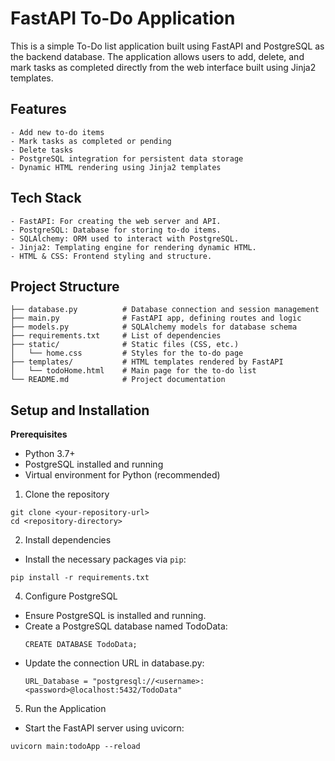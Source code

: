 # FastAPI To-Do Application

This is a simple To-Do list application built using FastAPI and PostgreSQL as the backend database. The application allows users to add, delete, and mark tasks as completed directly from the web interface built using Jinja2 templates.

## Features

    - Add new to-do items
    - Mark tasks as completed or pending
    - Delete tasks
    - PostgreSQL integration for persistent data storage
    - Dynamic HTML rendering using Jinja2 templates

## Tech Stack

    - FastAPI: For creating the web server and API.
    - PostgreSQL: Database for storing to-do items.
    - SQLAlchemy: ORM used to interact with PostgreSQL.
    - Jinja2: Templating engine for rendering dynamic HTML.
    - HTML & CSS: Frontend styling and structure.

## Project Structure

```
├── database.py          # Database connection and session management
├── main.py              # FastAPI app, defining routes and logic
├── models.py            # SQLAlchemy models for database schema
├── requirements.txt     # List of dependencies
├── static/              # Static files (CSS, etc.)
│   └── home.css         # Styles for the to-do page
├── templates/           # HTML templates rendered by FastAPI
│   └── todoHome.html    # Main page for the to-do list
└── README.md            # Project documentation
```


## Setup and Installation

 **Prerequisites**
- Python 3.7+
- PostgreSQL installed and running
- Virtual environment for Python (recommended)

1. Clone the repository
```
git clone <your-repository-url>
cd <repository-directory>
```
2. Install dependencies
- Install the necessary packages via `pip`:
```
pip install -r requirements.txt
```
4. Configure PostgreSQL
- Ensure PostgreSQL is installed and running.
- Create a PostgreSQL database named TodoData:
  ```
  CREATE DATABASE TodoData;
  ```
- Update the connection URL in database.py:
  ```
  URL_Database = "postgresql://<username>:<password>@localhost:5432/TodoData"
  ```
5. Run the Application
- Start the FastAPI server using uvicorn:
```
uvicorn main:todoApp --reload
```
